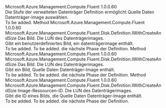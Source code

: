 <Type Name="IWithDataDiskFromImage" FullName="Microsoft.Azure.Management.Compute.Fluent.Disk.Definition.IWithDataDiskFromImage">
  <TypeSignature Language="C#" Value="public interface IWithDataDiskFromImage" />
  <TypeSignature Language="ILAsm" Value=".class public interface auto ansi abstract IWithDataDiskFromImage" />
  <TypeSignature Language="DocId" Value="T:Microsoft.Azure.Management.Compute.Fluent.Disk.Definition.IWithDataDiskFromImage" />
  <TypeSignature Language="VB.NET" Value="Public Interface IWithDataDiskFromImage" />
  <TypeSignature Language="F#" Value="type IWithDataDiskFromImage = interface" />
  <AssemblyInfo>
    <AssemblyName>Microsoft.Azure.Management.Compute.Fluent</AssemblyName>
    <AssemblyVersion>1.0.0.60</AssemblyVersion>
  </AssemblyInfo>
  <Interfaces />
  <Docs>
    <summary>
            Die Stufe der verwalteten Datenträger Definition ermöglicht Quelle Daten Datenträger-Image auswählen.
            </summary>
    <remarks>To be added.</remarks>
  </Docs>
  <Members>
    <Member MemberName="FromImage">
      <MemberSignature Language="C#" Value="public Microsoft.Azure.Management.Compute.Fluent.Disk.Definition.IWithCreateAndSize FromImage (Microsoft.Azure.Management.Compute.Fluent.IVirtualMachineCustomImage image, int diskLun);" />
      <MemberSignature Language="ILAsm" Value=".method public hidebysig newslot virtual instance class Microsoft.Azure.Management.Compute.Fluent.Disk.Definition.IWithCreateAndSize FromImage(class Microsoft.Azure.Management.Compute.Fluent.IVirtualMachineCustomImage image, int32 diskLun) cil managed" />
      <MemberSignature Language="DocId" Value="M:Microsoft.Azure.Management.Compute.Fluent.Disk.Definition.IWithDataDiskFromImage.FromImage(Microsoft.Azure.Management.Compute.Fluent.IVirtualMachineCustomImage,System.Int32)" />
      <MemberSignature Language="VB.NET" Value="Public Function FromImage (image As IVirtualMachineCustomImage, diskLun As Integer) As IWithCreateAndSize" />
      <MemberSignature Language="F#" Value="abstract member FromImage : Microsoft.Azure.Management.Compute.Fluent.IVirtualMachineCustomImage * int -&gt; Microsoft.Azure.Management.Compute.Fluent.Disk.Definition.IWithCreateAndSize" Usage="iWithDataDiskFromImage.FromImage (image, diskLun)" />
      <MemberType>Method</MemberType>
      <AssemblyInfo>
        <AssemblyName>Microsoft.Azure.Management.Compute.Fluent</AssemblyName>
        <AssemblyVersion>1.0.0.60</AssemblyVersion>
      </AssemblyInfo>
      <ReturnValue>
        <ReturnType>Microsoft.Azure.Management.Compute.Fluent.Disk.Definition.IWithCreateAndSize</ReturnType>
      </ReturnValue>
      <Parameters>
        <Parameter Name="image" Type="Microsoft.Azure.Management.Compute.Fluent.IVirtualMachineCustomImage" />
        <Parameter Name="diskLun" Type="System.Int32" />
      </Parameters>
      <Docs>
        <param name="image">Das Bild.</param>
        <param name="diskLun">Die LUN des Datenträgerimages.</param>
        <summary>
            Gibt ein benutzerdefiniertes Bild, ein datenträgerimage enthält.
            </summary>
        <returns>To be added.</returns>
        <remarks>To be added.</remarks>
        <return>die nächste Phase der Definition.</return>
      </Docs>
    </Member>
    <Member MemberName="FromImage">
      <MemberSignature Language="C#" Value="public Microsoft.Azure.Management.Compute.Fluent.Disk.Definition.IWithCreateAndSize FromImage (Microsoft.Azure.Management.Compute.Fluent.IVirtualMachineImage image, int diskLun);" />
      <MemberSignature Language="ILAsm" Value=".method public hidebysig newslot virtual instance class Microsoft.Azure.Management.Compute.Fluent.Disk.Definition.IWithCreateAndSize FromImage(class Microsoft.Azure.Management.Compute.Fluent.IVirtualMachineImage image, int32 diskLun) cil managed" />
      <MemberSignature Language="DocId" Value="M:Microsoft.Azure.Management.Compute.Fluent.Disk.Definition.IWithDataDiskFromImage.FromImage(Microsoft.Azure.Management.Compute.Fluent.IVirtualMachineImage,System.Int32)" />
      <MemberSignature Language="VB.NET" Value="Public Function FromImage (image As IVirtualMachineImage, diskLun As Integer) As IWithCreateAndSize" />
      <MemberSignature Language="F#" Value="abstract member FromImage : Microsoft.Azure.Management.Compute.Fluent.IVirtualMachineImage * int -&gt; Microsoft.Azure.Management.Compute.Fluent.Disk.Definition.IWithCreateAndSize" Usage="iWithDataDiskFromImage.FromImage (image, diskLun)" />
      <MemberType>Method</MemberType>
      <AssemblyInfo>
        <AssemblyName>Microsoft.Azure.Management.Compute.Fluent</AssemblyName>
        <AssemblyVersion>1.0.0.60</AssemblyVersion>
      </AssemblyInfo>
      <ReturnValue>
        <ReturnType>Microsoft.Azure.Management.Compute.Fluent.Disk.Definition.IWithCreateAndSize</ReturnType>
      </ReturnValue>
      <Parameters>
        <Parameter Name="image" Type="Microsoft.Azure.Management.Compute.Fluent.IVirtualMachineImage" />
        <Parameter Name="diskLun" Type="System.Int32" />
      </Parameters>
      <Docs>
        <param name="image">Das Bild.</param>
        <param name="diskLun">Die LUN des Datenträgerimages.</param>
        <summary>
            Gibt ein Bild, Quelle Daten Datenträger-Image enthält.
            </summary>
        <returns>To be added.</returns>
        <remarks>To be added.</remarks>
        <return>die nächste Phase der Definition.</return>
      </Docs>
    </Member>
    <Member MemberName="FromImage">
      <MemberSignature Language="C#" Value="public Microsoft.Azure.Management.Compute.Fluent.Disk.Definition.IWithCreateAndSize FromImage (string imageId, int diskLun);" />
      <MemberSignature Language="ILAsm" Value=".method public hidebysig newslot virtual instance class Microsoft.Azure.Management.Compute.Fluent.Disk.Definition.IWithCreateAndSize FromImage(string imageId, int32 diskLun) cil managed" />
      <MemberSignature Language="DocId" Value="M:Microsoft.Azure.Management.Compute.Fluent.Disk.Definition.IWithDataDiskFromImage.FromImage(System.String,System.Int32)" />
      <MemberSignature Language="VB.NET" Value="Public Function FromImage (imageId As String, diskLun As Integer) As IWithCreateAndSize" />
      <MemberSignature Language="F#" Value="abstract member FromImage : string * int -&gt; Microsoft.Azure.Management.Compute.Fluent.Disk.Definition.IWithCreateAndSize" Usage="iWithDataDiskFromImage.FromImage (imageId, diskLun)" />
      <MemberType>Method</MemberType>
      <AssemblyInfo>
        <AssemblyName>Microsoft.Azure.Management.Compute.Fluent</AssemblyName>
        <AssemblyVersion>1.0.0.60</AssemblyVersion>
      </AssemblyInfo>
      <ReturnValue>
        <ReturnType>Microsoft.Azure.Management.Compute.Fluent.Disk.Definition.IWithCreateAndSize</ReturnType>
      </ReturnValue>
      <Parameters>
        <Parameter Name="imageId" Type="System.String" />
        <Parameter Name="diskLun" Type="System.Int32" />
      </Parameters>
      <Docs>
        <param name="imageId">Image-Ressourcen-ID.</param>
        <param name="diskLun">Die LUN des Datenträgerimages.</param>
        <summary>
            Gibt die ID eines Bilds, die Quelle Daten Datenträger-Image enthält.
            </summary>
        <returns>To be added.</returns>
        <remarks>To be added.</remarks>
        <return>die nächste Phase der Definition.</return>
      </Docs>
    </Member>
  </Members>
</Type>
